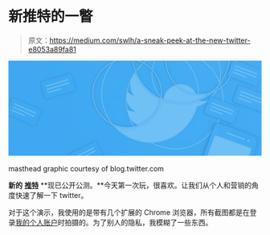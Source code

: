 # 新推特的一瞥

> 原文：<https://medium.com/swlh/a-sneak-peek-at-the-new-twitter-e8053a89fa81>

![](img/18d9f54bf685dd83ec835537e7c57a4c.png)

masthead graphic courtesy of blog.twitter.com

**新的** [**推特**](https://twitter.com) **现已公开公测。**今天第一次玩，很喜欢。让我们从个人和营销的角度快速了解一下 twitter。

对于这个演示，我使用的是带有几个扩展的 Chrome 浏览器，所有截图都是在登录[我的个人账户](https://twitter.com/JasonTweed)时拍摄的。为了别人的隐私，我模糊了一些东西。